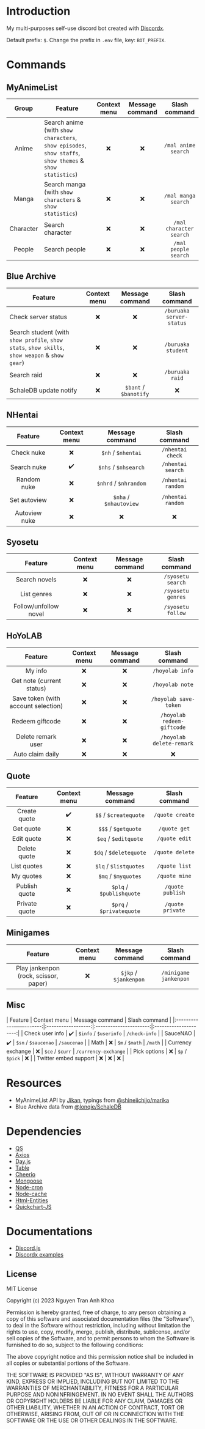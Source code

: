 # Introduction

My multi-purposes self-use discord bot created with [Discordx](https://discordx.js.org/docs/discordx/getting-started).

Default prefix: `$`. Change the prefix in `.env` file, key: `BOT_PREFIX`.
# Commands

## MyAnimeList

|   Group   | Feature                                                                                                 | Context menu | Message command |      Slash command      |
|:---------:|----------------------------------------------------------------------------------------------------------|:------------:|:---------------:|:-----------------------:|
|   Anime   | Search anime (with `show characters`, `show episodes`, `show staffs`, `show themes` & `show statistics`) |      :x:     |       :x:       |   `/mal anime search`   |
|   Manga   | Search manga (with `show characters` & `show statistics`)                                                |      :x:     |       :x:       | `/mal manga search`     |
| Character | Search character                                                                                         |      :x:     |       :x:       | `/mal character search` |
|   People  | Search people                                                                                            |      :x:     |       :x:       | `/mal people search`    |

## Blue Archive

| Feature                                                                                        | Context menu |    Message command    |       Slash command      |
|------------------------------------------------------------------------------------------------|:------------:|:---------------------:|:------------------------:|
| Check server status                                                                            |      :x:     |          :x:          | `/buruaka server-status` |
| Search student (with `show profile`, `show stats`, `show skills`, `show weapon` & `show gear`) |      :x:     |          :x:          |    `/buruaka student`    |
| Search raid                                                                                    |      :x:     |          :x:          |      `/buruaka raid`     |
| SchaleDB update notify                                                                         |      :x:     | `$bant` / `$banotify` |            :x:           |

## NHentai

|     Feature    |     Context menu     |     Message command    |    Slash command   |
|:--------------:|:--------------------:|:----------------------:|:------------------:|
| Check nuke     |          :x:         |   `$nh` / `$nhentai`   |  `/nhentai check`  |
| Search nuke    |  :heavy_check_mark:  |  `$nhs` / `$nhsearch`  |  `/nhentai search` |
| Random nuke    |          :x:         | `$nhrd` / `$nhrandom`  |  `/nhentai random` |
| Set autoview   |          :x:         | `$nha` / `$nhautoview` |  `/nhentai random` |
| Autoview nuke  |          :x:         |          :x:           |         :x:        |

## Syosetu

|         Feature        | Context menu |    Message command    |    Slash command   |
|:----------------------:|:------------:|:---------------------:|:------------------:|
|     Search novels      |      :x:     |          :x:          |  `/syosetu search` |
|      List genres       |      :x:     |          :x:          |  `/syosetu genres` |
| Follow/unfollow novel  |      :x:     |          :x:          |  `/syosetu follow` |

## HoYoLAB

|                  Feature                 | Context menu | Message command |       Slash command        |
|:----------------------------------------:|:------------:|:---------------:|:--------------------------:|
| My info                                  |      :x:     |       :x:       |       `/hoyolab info`      |
| Get note (current status)                |      :x:     |       :x:       |       `/hoyolab note`      |
| Save token (with account selection)      |      :x:     |       :x:       |    `/hoyolab save-token`   |
| Redeem giftcode                          |      :x:     |       :x:       | `/hoyolab redeem-giftcode` |
| Delete remark user                       |      :x:     |       :x:       |  `/hoyolab delete-remark`  |
| Auto claim daily                         |      :x:     |       :x:       |             :x:            |

## Quote

|    Feature    |    Context menu    |      Message command     |   Slash command  |
|:-------------:|:------------------:|:------------------------:|:----------------:|
| Create quote  | :heavy_check_mark: |   `$$` / `$createquote`  |  `/quote create` |
| Get quote     |         :x:        |    `$$$` / `$getquote`   |   `/quote get`   |
| Edit quote    |         :x:        |   `$eq` / `$editquote`   |   `/quote edit`  |
| Delete quote  |         :x:        |  `$dq` / `$deletequote`  |  `/quote delete` |
| List quotes   |         :x:        |   `$lq` / `$listquotes`  |   `/quote list`  |
| My quotes     |         :x:        |    `$mq` / `$myquotes`   |   `/quote mine`  |
| Publish quote |         :x:        | `$plq` / `$publishquote` | `/quote publish` |
| Private quote |         :x:        | `$prq` / `$privatequote` | `/quote private` |

## Minigames

|                Feature                | Context menu |     Message command     |       Slash command       |
|:-------------------------------------:|:------------:|:-----------------------:|:-------------------------:|
| Play jankenpon (rock, scissor, paper) |      :x:     |  `$jkp` / `$jankenpon`  |   `/minigame jankenpon`   |


## Misc

|        Feature        |    Context menu    |     Message command    |     Slash command     |
|:------------――-------:|:------------------:|:----------------------:|:---------------------:|
| Check user info       | :heavy_check_mark: | `$info` / `$userinfo`  |     `/check-info`     |
| SauceNAO              | :heavy_check_mark: |  `$sn` / `$saucenao`   |      `/saucenao`      |
| Math                  |         :x:        |     `$m` / `$math`     |     `/math`           |
| Currency exchange     |         :x:        |     `$ce` / `$curr`    | `/currency-exchange`  |
| Pick options          |         :x:        |     `$p` / `$pick`     |          :x:          |
| Twitter embed support |         :x:        |           :x:          |          :x:          |

# Resources

<!-- - NHentai API by [paukuman/Nhentai-Modules](https://github.com/paukuman/Nhentai-Modules) -->
- MyAnimeList API by [Jikan](https://github.com/jikan-me/jikan), typings from [@shineiichijo/marika](https://github.com/LuckyYam/Marika)
- Blue Archive data from [@lonqie/SchaleDB](https://github.com/lonqie/SchaleDB)

# Dependencies

- [QS](https://github.com/ljharb/qs)
- [Axios](https://axios-http.com)
- [Day.js](https://day.js.org)
- [Table](https://github.com/gajus/table)
- [Cheerio](https://cheerio.js.org)
- [Mongoose](https://mongoosejs.com)
- [Node-cron](https://github.com/kelektiv/node-cron)
- [Node-cache](https://github.com/node-cache/node-cache)
- [Html-Entities](https://github.com/mdevils/html-entities)
- [Quickchart-JS](https://github.com/typpo/quickchart-js)

# Documentations

- [Discord.js](https://discordx.js.org/docs/discordx/getting-started)
- [Discordx examples](https://github.com/discordx-ts/discordx/tree/main/packages/discordx/examples)

## License

MIT License

Copyright (c) 2023 Nguyen Tran Anh Khoa

Permission is hereby granted, free of charge, to any person obtaining a copy
of this software and associated documentation files (the "Software"), to deal
in the Software without restriction, including without limitation the rights
to use, copy, modify, merge, publish, distribute, sublicense, and/or sell
copies of the Software, and to permit persons to whom the Software is
furnished to do so, subject to the following conditions:

The above copyright notice and this permission notice shall be included in all
copies or substantial portions of the Software.

THE SOFTWARE IS PROVIDED "AS IS", WITHOUT WARRANTY OF ANY KIND, EXPRESS OR
IMPLIED, INCLUDING BUT NOT LIMITED TO THE WARRANTIES OF MERCHANTABILITY,
FITNESS FOR A PARTICULAR PURPOSE AND NONINFRINGEMENT. IN NO EVENT SHALL THE
AUTHORS OR COPYRIGHT HOLDERS BE LIABLE FOR ANY CLAIM, DAMAGES OR OTHER
LIABILITY, WHETHER IN AN ACTION OF CONTRACT, TORT OR OTHERWISE, ARISING FROM,
OUT OF OR IN CONNECTION WITH THE SOFTWARE OR THE USE OR OTHER DEALINGS IN THE
SOFTWARE.